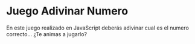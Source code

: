 # Juego Adivinar Numero
En este juego realizado en JavaScript deberás adivinar cual es el numero correcto... ¿Te animas a jugarlo?
